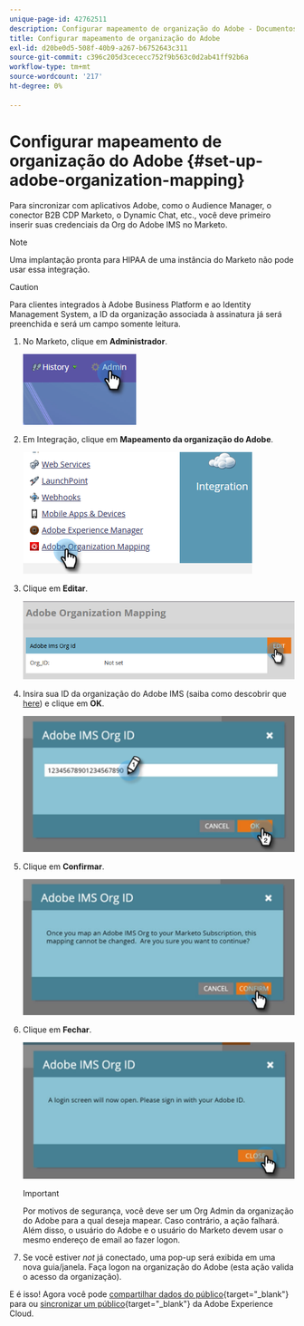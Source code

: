 ```yaml
---
unique-page-id: 42762511
description: Configurar mapeamento de organização do Adobe - Documentos do Marketo - Documentação do produto
title: Configurar mapeamento de organização do Adobe
exl-id: d20be0d5-508f-40b9-a267-b6752643c311
source-git-commit: c396c205d3cececc752f9b563c0d2ab41ff92b6a
workflow-type: tm+mt
source-wordcount: '217'
ht-degree: 0%

---
```


# Configurar mapeamento de organização do Adobe {#set-up-adobe-organization-mapping}

Para sincronizar com aplicativos Adobe, como o Audience Manager, o conector B2B CDP Marketo, o Dynamic Chat, etc., você deve primeiro inserir suas credenciais da Org do Adobe IMS no Marketo.

>[!NOTE]
>
>Uma implantação pronta para HIPAA de uma instância do Marketo não pode usar essa integração.

>[!CAUTION]
>
>Para clientes integrados à Adobe Business Platform e ao Identity Management System, a ID da organização associada à assinatura já será preenchida e será um campo somente leitura.

1. No Marketo, clique em **Administrador**.

   ![](assets/set-up-adobe-experience-cloud-audience-sharing-1.png)

1. Em Integração, clique em **Mapeamento da organização do Adobe**.

   ![](assets/set-up-adobe-experience-cloud-audience-sharing-2.png)

1. Clique em **Editar**.

   ![](assets/set-up-adobe-experience-cloud-audience-sharing-3.png)

1. Insira sua ID da organização do Adobe IMS (saiba como descobrir que [here](https://experienceleague.adobe.com/docs/control-panel/using/faq.html)) e clique em **OK**.

   ![](assets/set-up-adobe-experience-cloud-audience-sharing-4.png)

1. Clique em **Confirmar**.

   ![](assets/set-up-adobe-experience-cloud-audience-sharing-5.png)

1. Clique em **Fechar**.

   ![](assets/set-up-adobe-experience-cloud-audience-sharing-6.png)

   >[!IMPORTANT]
   >
   >Por motivos de segurança, você deve ser um Org Admin da organização do Adobe para a qual deseja mapear. Caso contrário, a ação falhará. Além disso, o usuário do Adobe e o usuário do Marketo devem usar o mesmo endereço de email ao fazer logon.

1. Se você estiver _not_ já conectado, uma pop-up será exibida em uma nova guia/janela. Faça logon na organização do Adobe (esta ação valida o acesso da organização).

E é isso! Agora você pode [compartilhar dados do público](/help/marketo/product-docs/core-marketo-concepts/smart-lists-and-static-lists/static-lists/send-a-list-to-adobe-experience-cloud.md){target=&quot;_blank&quot;} para ou [sincronizar um público](/help/marketo/product-docs/core-marketo-concepts/miscellaneous/sync-an-audience-from-adobe-experience-cloud.md){target=&quot;_blank&quot;} da Adobe Experience Cloud.
